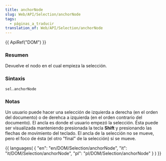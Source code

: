 ```yaml
---
title: anchorNode
slug: Web/API/Selection/anchorNode
tags:
  - páginas_a_traducir
translation_of: Web/API/Selection/anchorNode
---
```

{{ ApiRef("DOM") }}

### Resumen

Devuelve el nodo en el cual empieza la selección.

### Sintaxis

    sel.anchorNode

### Notas

Un usuario puede hacer una selección de izquierda a derecha (en el orden del documento) o de derehca a izquierda (en el orden contrario del documento). El ancla es donde el usuario empezó la selección. Ésta puede ser visualizada manteniendo presionada la tecla **Shift** y presionando las flechas de movimiento del teclado. El ancla de la selección no se mueve, pero el foco de ésta (el otro "final" de la selección) sí se mueve.

{{ languages( { "en": "en/DOM/Selection/anchorNode", "it": "it/DOM/Selection/anchorNode", "pl": "pl/DOM/Selection/anchorNode" } ) }}
